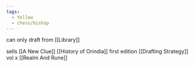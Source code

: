 ```yaml
---
tags:
  - Yellow
  - chess/bishop
---
```

can only draft from [[Library]]

sells
[[A New Clue]]
[[History of Orindia]] first edition
[[Drafting Strategy]] vol x
[[Realm And Rune]]
